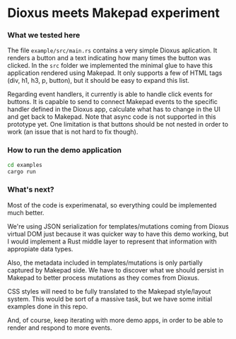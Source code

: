 # Dioxus meets Makepad experiment

### What we tested here

The file `example/src/main.rs` contains a very simple Dioxus aplication. It renders a button and a text indicating how many times the button was clicked.
In the `src` folder we implemented the minimal glue to have this application rendered using Makepad. It only supports a few of HTML tags (div, h1, h3, p, button), but it should be easy to expand this list.

Regarding event handlers, it currently is able to handle click events for buttons. It is capable to send to connect Makepad events to the specific handler defined in the Dioxus app, calculate what has to change in the UI and get back to Makepad. Note that async code is not supported in this prototype yet. One limitation is that buttons should be not nested in order to work (an issue that is not hard to fix though).

### How to run the demo application

```bash
cd examples
cargo run
```

### What's next?

Most of the code is experimenatal, so everything could be implemented much better.

We're using JSON serialization for templates/mutations coming from Dioxus virtual DOM just because it was quicker way to have this demo working, but I would implement a Rust middle layer to represent that information with appropiate data types.

Also, the metadata included in templates/mutations is only partially captured by Makepad side. We have to discover what we should persist in Makepad to better process mutations as they comes from Dioxus.

CSS styles will need to be fully translated to the Makepad style/layout system. This would be sort of a massive task, but we have some initial examples done in this repo.

And, of course, keep iterating with more demo apps, in order to be able to render and respond to more events.
